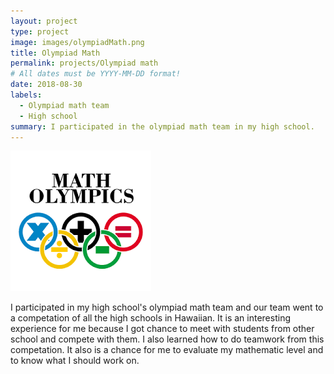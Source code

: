 ```yaml
---
layout: project
type: project
image: images/olympiadMath.png
title: Olympiad Math
permalink: projects/Olympiad math
# All dates must be YYYY-MM-DD format!
date: 2018-08-30
labels:
  - Olympiad math team
  - High school
summary: I participated in the olympiad math team in my high school.
---
```


<img class="ui medium right floated rounded image" src="../images/olympiadMath.png">

I participated in my high school's olympiad math team and our team went to a competation of all the high schools in Hawaiian. It is an interesting experience for me because I got chance to meet with students from other school and compete with them. I also learned how to do teamwork from this competation. It also is a chance for me to evaluate my mathematic level and to know what I should work on.   
